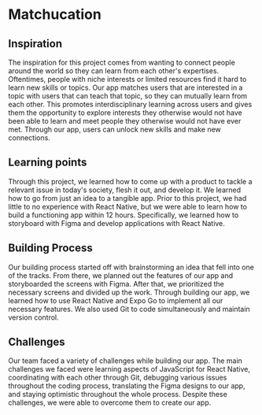 # Matchucation

## Inspiration

The inspiration for this project comes from wanting to connect people around the world so they can learn from each other's expertises. Oftentimes, people with niche interests or limited resources find it hard to learn new skills or topics. Our app matches users that are interested in a topic with users that can teach that topic, so they can mutually learn from each other. This promotes interdisciplinary learning across users and gives them the opportunity to explore interests they otherwise would not have been able to learn and meet people they otherwise would not have ever met. Through our app, users can unlock new skills and make new connections.

## Learning points

Through this project, we learned how to come up with a product to tackle a relevant issue in today's society, flesh it out, and develop it. We learned how to go from just an idea to a tangible app. Prior to this project, we had little to no experience with React Native, but we were able to learn how to build a functioning app within 12 hours. Specifically, we learned how to storyboard with Figma and develop applications with React Native.

## Building Process

Our building process started off with brainstorming an idea that fell into one of the tracks. From there, we planned out the features of our app and storyboarded the screens with Figma. After that, we prioritized the necessary screens and divided up the work. Through building our app, we learned how to use React Native and Expo Go to implement all our necessary features. We also used Git to code simultaneously and maintain version control.

## Challenges

Our team faced a variety of challenges while building our app. The main challenges we faced were learning aspects of JavaScript for React Native, coordinating with each other through Git, debugging various issues throughout the coding process, translating the Figma designs to our app, and staying optimistic throughout the whole process. Despite these challenges, we were able to overcome them to create our app.
